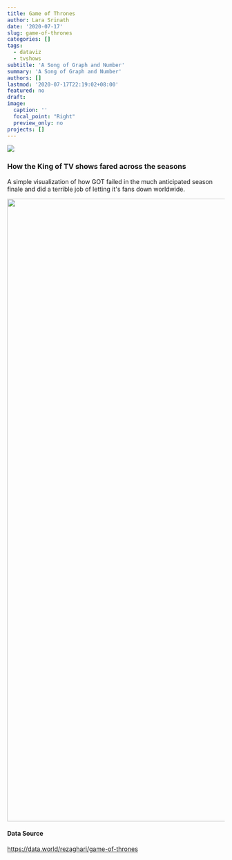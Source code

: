```yaml
---
title: Game of Thrones
author: Lara Srinath
date: '2020-07-17'
slug: game-of-thrones
categories: []
tags:
  - dataviz
  - tvshows
subtitle: 'A Song of Graph and Number'
summary: 'A Song of Graph and Number'
authors: []
lastmod: '2020-07-17T22:19:02+08:00'
featured: no
draft: 
image:
  caption: ''
  focal_point: "Right"
  preview_only: no
projects: []
---
```

 ![](images/featured.jpeg)

### How the King of TV shows fared across the seasons

A simple visualization of how GOT failed in the much anticipated season finale and did a terrible job of letting it's fans down worldwide.










<img src="{{< blogdown/postref >}}index.en_files/figure-html/plot-1.png" width="1440" />

<!-- ### Screen time of Characters -->



















#### Data Source

https://data.world/rezaghari/game-of-thrones
